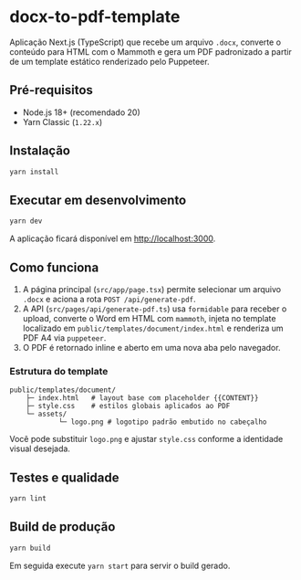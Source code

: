 # docx-to-pdf-template

Aplicação Next.js (TypeScript) que recebe um arquivo `.docx`, converte o conteúdo para HTML com o Mammoth e gera um PDF padronizado a partir de um template estático renderizado pelo Puppeteer.

## Pré-requisitos

- Node.js 18+ (recomendado 20)
- Yarn Classic (`1.22.x`)

## Instalação

```bash
yarn install
```

## Executar em desenvolvimento

```bash
yarn dev
```

A aplicação ficará disponível em [http://localhost:3000](http://localhost:3000).

## Como funciona

1. A página principal (`src/app/page.tsx`) permite selecionar um arquivo `.docx` e aciona a rota `POST /api/generate-pdf`.
2. A API (`src/pages/api/generate-pdf.ts`) usa `formidable` para receber o upload, converte o Word em HTML com `mammoth`, injeta no template localizado em `public/templates/document/index.html` e renderiza um PDF A4 via `puppeteer`.
3. O PDF é retornado inline e aberto em uma nova aba pelo navegador.

### Estrutura do template

```text
public/templates/document/
	├─ index.html   # layout base com placeholder {{CONTENT}}
	├─ style.css    # estilos globais aplicados ao PDF
	└─ assets/
			└─ logo.png # logotipo padrão embutido no cabeçalho
```

Você pode substituir `logo.png` e ajustar `style.css` conforme a identidade visual desejada.

## Testes e qualidade

```bash
yarn lint
```

## Build de produção

```bash
yarn build
```

Em seguida execute `yarn start` para servir o build gerado.

